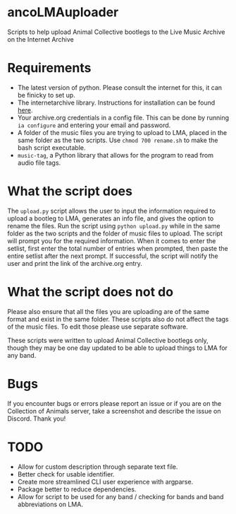 # ancoLMAuploader
Scripts to help upload Animal Collective bootlegs to the Live Music Archive on the Internet Archive
# Requirements
- The latest version of python. Please consult the internet for this, it can be finicky to set up.
- The internetarchive library. Instructions for installation can be found [here](https://archive.org/services/docs/api/internetarchive/installation.html).
- Your archive.org credentials in a config file. This can be done by running `ia configure` and entering your email and password.
- A folder of the music files you are trying to upload to LMA, placed in the same folder as the two scripts. Use `chmod 700 rename.sh` to make the bash script executable. 
- ``music-tag``, a Python library that allows for the program to read from audio file tags.
# What the script does
The `upload.py` script allows the user to input the information required to upload a bootleg to LMA, generates an info file, and gives the option to rename the files. Run the script using `python upload.py` while in the same folder as the two scripts and the folder of music files to upload. The script will prompt you for the required information. When it comes to enter the setlist, first enter the total number of entries when prompted, then paste the entire setlist after the next prompt. If successful, the script will notify the user and print the link of the archive.org entry. 

# What the script does not do
Please also ensure that all the files you are uploading are of the same format and exist in the same folder. These scripts also do not affect the tags of the music files. To edit those please use separate software. 

These scripts were written to upload Animal Collective bootlegs only, though they may be one day updated to be able to upload things to LMA for any band.
# Bugs
If you encounter bugs or errors please report an issue or if you are on the Collection of Animals server, take a screenshot and describe the issue on Discord. Thank you!
# TODO
- Allow for custom description through separate text file.
- Better check for usable identifier.
- Create more streamlined CLI user experience with argparse.
- Package better to reduce dependencies. 
- Allow for script to be used for any band / checking for bands and band abbreviations on LMA.
